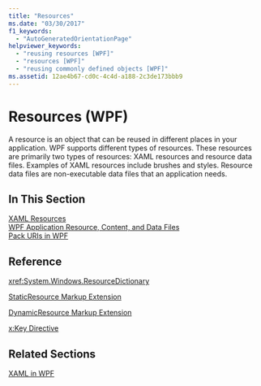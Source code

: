 ```yaml
---
title: "Resources"
ms.date: "03/30/2017"
f1_keywords: 
  - "AutoGeneratedOrientationPage"
helpviewer_keywords: 
  - "reusing resources [WPF]"
  - "resources [WPF]"
  - "reusing commonly defined objects [WPF]"
ms.assetid: 12ae4b67-cd0c-4c4d-a188-2c3de173bbb9
---
```

# Resources (WPF)
A resource is an object that can be reused in different places in your application. WPF supports different types of resources. These resources are primarily two types of resources: XAML resources and resource data files. Examples of XAML resources include brushes and styles. Resource data files are non-executable data files that an application needs.  
  
## In This Section  
 [XAML Resources](../../../desktop-wpf/fundamentals/xaml-resources-define.md)  
 [WPF Application Resource, Content, and Data Files](../app-development/wpf-application-resource-content-and-data-files.md)  
 [Pack URIs in WPF](../app-development/pack-uris-in-wpf.md)  
  
## Reference  
 <xref:System.Windows.ResourceDictionary>  
  
 [StaticResource Markup Extension](staticresource-markup-extension.md)  
  
 [DynamicResource Markup Extension](dynamicresource-markup-extension.md)  
  
 [x:Key Directive](../../xaml-services/x-key-directive.md)  
  
## Related Sections  
 [XAML in WPF](xaml-in-wpf.md)

